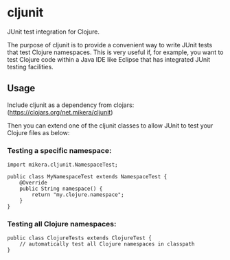 cljunit
=======

JUnit test integration for Clojure.

The purpose of cljunit is to provide a convenient way to write JUnit tests that test Clojure namespaces. This is
very useful if, for example, you want to test Clojure code within a Java IDE like Eclipse that has integrated
JUnit testing facilities.

## Usage

Include cljunit as a dependency from clojars: (https://clojars.org/net.mikera/cljunit)

Then you can extend one of the cljunit classes to allow JUnit to test your Clojure files as below:

### Testing a specific namespace:

    import mikera.cljunit.NamespaceTest;
    
    public class MyNamespaceTest extends NamespaceTest {
    	@Override
    	public String namespace() {
    		return "my.clojure.namespace";
    	}
    }
    
### Testing all Clojure namespaces:    

    public class ClojureTests extends ClojureTest {
    	// automatically test all Clojure namespaces in classpath
    }
